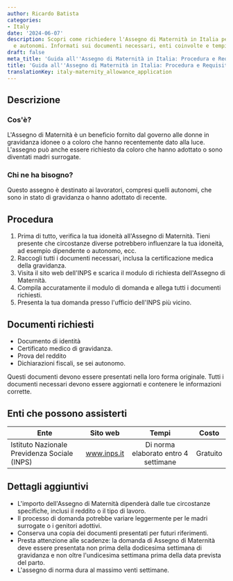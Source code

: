 ```yaml
---
author: Ricardo Batista
categories:
- Italy
date: '2024-06-07'
description: Scopri come richiedere l'Assegno di Maternità in Italia per lavoratori
  e autonomi. Informati sui documenti necessari, enti coinvolte e tempistiche.
draft: false
meta_title: 'Guida all''Assegno di Maternità in Italia: Procedura e Requisiti'
title: 'Guida all''Assegno di Maternità in Italia: Procedura e Requisiti'
translationKey: italy-maternity_allowance_application
---
```



## Descrizione
### Cos'è?
L'Assegno di Maternità è un beneficio fornito dal governo alle donne in gravidanza idonee o a coloro che hanno recentemente dato alla luce. L'assegno può anche essere richiesto da coloro che hanno adottato o sono diventati madri surrogate.

### Chi ne ha bisogno?
Questo assegno è destinato ai lavoratori, compresi quelli autonomi, che sono in stato di gravidanza o hanno adottato di recente.

## Procedura
1. Prima di tutto, verifica la tua idoneità all'Assegno di Maternità. Tieni presente che circostanze diverse potrebbero influenzare la tua idoneità, ad esempio dipendente o autonomo, ecc.
2. Raccogli tutti i documenti necessari, inclusa la certificazione medica della gravidanza.
3. Visita il sito web dell'INPS e scarica il modulo di richiesta dell'Assegno di Maternità.
4. Compila accuratamente il modulo di domanda e allega tutti i documenti richiesti.
5. Presenta la tua domanda presso l'ufficio dell'INPS più vicino.

## Documenti richiesti
- Documento di identità
- Certificato medico di gravidanza.
- Prova del reddito
- Dichiarazioni fiscali, se sei autonomo.

Questi documenti devono essere presentati nella loro forma originale. Tutti i documenti necessari devono essere aggiornati e contenere le informazioni corrette.

## Enti che possono assisterti

| Ente        |     Sito web     |     Tempi    |       Costo      |
| --------------- | --------------- |  :-------------: | :-------------: |
| Istituto Nazionale Previdenza Sociale (INPS)     |  www.inps.it       |      Di norma elaborato entro 4 settimane     |        Gratuito       |

## Dettagli aggiuntivi
- L'importo dell'Assegno di Maternità dipenderà dalle tue circostanze specifiche, inclusi il reddito o il tipo di lavoro.
- Il processo di domanda potrebbe variare leggermente per le madri surrogate o i genitori adottivi.
- Conserva una copia dei documenti presentati per futuri riferimenti.
- Presta attenzione alle scadenze: la domanda di Assegno di Maternità deve essere presentata non prima della dodicesima settimana di gravidanza e non oltre l'undicesima settimana prima della data prevista del parto.
- L'assegno di norma dura al massimo venti settimane.